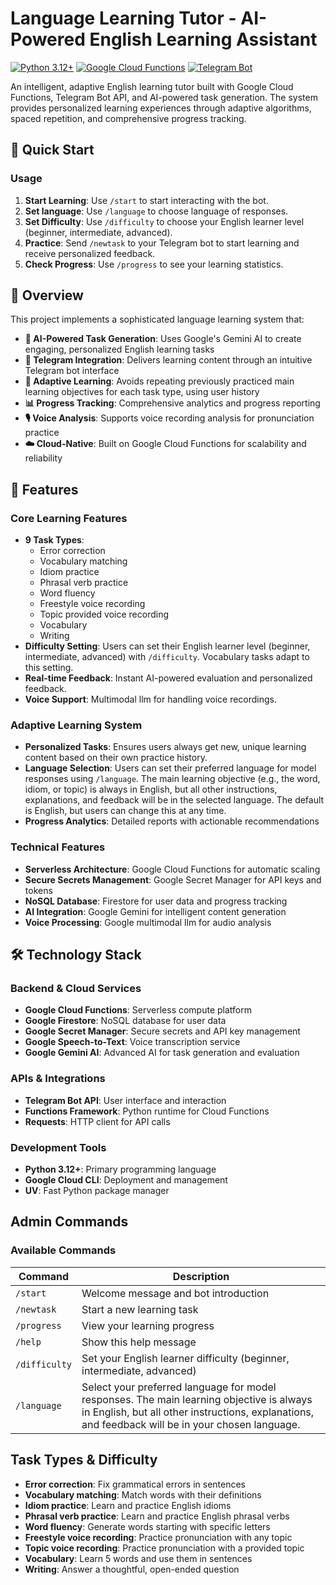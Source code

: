 # Language Learning Tutor - AI-Powered English Learning Assistant

[![Python 3.12+](https://img.shields.io/badge/python-3.12+-blue.svg)](https://www.python.org/downloads/)
[![Google Cloud Functions](https://img.shields.io/badge/Google%20Cloud-Functions-orange.svg)](https://cloud.google.com/functions)
[![Telegram Bot](https://img.shields.io/badge/Telegram-Bot-blue.svg)](https://core.telegram.org/bots)

An intelligent, adaptive English learning tutor built with Google Cloud Functions, Telegram Bot API, and AI-powered task generation. The system provides personalized learning experiences through adaptive algorithms, spaced repetition, and comprehensive progress tracking.

## 🚀 Quick Start

### Usage

1. **Start Learning**: Use `/start` to start interacting with the bot.
2. **Set language**: Use `/language` to choose language of responses.
3. **Set Difficulty**: Use `/difficulty` to choose your English learner level (beginner, intermediate, advanced).
4. **Practice**: Send `/newtask` to your Telegram bot to start learning and receive personalized feedback.
5. **Check Progress**: Use `/progress` to see your learning statistics.

## 🎯 Overview

This project implements a sophisticated language learning system that:

- **🤖 AI-Powered Task Generation**: Uses Google's Gemini AI to create engaging, personalized English learning tasks
- **📱 Telegram Integration**: Delivers learning content through an intuitive Telegram bot interface
- **🧠 Adaptive Learning**: Avoids repeating previously practiced main learning objectives for each task type, using user history
- **📊 Progress Tracking**: Comprehensive analytics and progress reporting
- **🎙️ Voice Analysis**: Supports voice recording analysis for pronunciation practice
- **☁️ Cloud-Native**: Built on Google Cloud Functions for scalability and reliability

## 🚀 Features

### Core Learning Features
- **9 Task Types**:
  - Error correction
  - Vocabulary matching
  - Idiom practice
  - Phrasal verb practice
  - Word fluency
  - Freestyle voice recording
  - Topic provided voice recording
  - Vocabulary
  - Writing
- **Difficulty Setting**: Users can set their English learner level (beginner, intermediate, advanced) with `/difficulty`. Vocabulary tasks adapt to this setting.
- **Real-time Feedback**: Instant AI-powered evaluation and personalized feedback.
- **Voice Support**: Multimodal llm for handling voice recordings.

### Adaptive Learning System
- **Personalized Tasks**: Ensures users always get new, unique learning content based on their own practice history.
- **Language Selection**: Users can set their preferred language for model responses using `/language`. The main learning objective (e.g., the word, idiom, or topic) is always in English, but all other instructions, explanations, and feedback will be in the selected language. The default is English, but users can change this at any time.
- **Progress Analytics**: Detailed reports with actionable recommendations

### Technical Features
- **Serverless Architecture**: Google Cloud Functions for automatic scaling
- **Secure Secrets Management**: Google Secret Manager for API keys and tokens
- **NoSQL Database**: Firestore for user data and progress tracking
- **AI Integration**: Google Gemini for intelligent content generation
- **Voice Processing**: Google multimodal llm for audio analysis

## 🛠️ Technology Stack

### Backend & Cloud Services
- **Google Cloud Functions**: Serverless compute platform
- **Google Firestore**: NoSQL database for user data
- **Google Secret Manager**: Secure secrets and API key management
- **Google Speech-to-Text**: Voice transcription service
- **Google Gemini AI**: Advanced AI for task generation and evaluation

### APIs & Integrations
- **Telegram Bot API**: User interface and interaction
- **Functions Framework**: Python runtime for Cloud Functions
- **Requests**: HTTP client for API calls

### Development Tools
- **Python 3.12+**: Primary programming language
- **Google Cloud CLI**: Deployment and management
- **UV**: Fast Python package manager

## Admin Commands

### Available Commands

| Command         | Description                                                                                 |
|----------------|---------------------------------------------------------------------------------------------|
| `/start`       | Welcome message and bot introduction                                                        |
| `/newtask`     | Start a new learning task                                                                   |
| `/progress`    | View your learning progress                                                                 |
| `/help`        | Show this help message                                                                      |
| `/difficulty`  | Set your English learner difficulty (beginner, intermediate, advanced)                      |
| `/language`    | Select your preferred language for model responses. The main learning objective is always in English, but all other instructions, explanations, and feedback will be in your chosen language. |

## Task Types & Difficulty

- **Error correction**: Fix grammatical errors in sentences
- **Vocabulary matching**: Match words with their definitions
- **Idiom practice**: Learn and practice English idioms
- **Phrasal verb practice**: Learn and practice English phrasal verbs
- **Word fluency**: Generate words starting with specific letters
- **Freestyle voice recording**: Practice pronunciation with any topic
- **Topic voice recording**: Practice pronunciation with a provided topic
- **Vocabulary**: Learn 5 words and use them in sentences
- **Writing**: Answer a thoughtful, open-ended question
